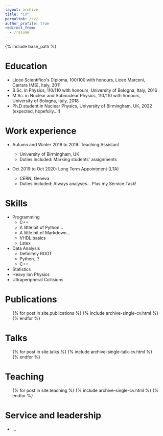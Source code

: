```yaml
---
layout: archive
title: "CV"
permalink: /cv/
author_profile: true
redirect_from:
  - /resume
---
```


{% include base_path %}

Education
======
* Liceo Scientifico's Diploma, 100/100 with honours, Liceo Marconi, Carrara (MS), Italy, 2011
* B.Sc. in Physics, 110/110 with honours, University of Bologna, Italy, 2016
* M.Sc. in Nuclear and Subnuclear Physics, 110/110 with honours, University of Bologna, Italy, 2018
* Ph.D student in Nuclear Physics, University of Birmingham, UK, 2022 (expected, hopefully...!)

Work experience
======
* Autumn and Winter 2018 to 2019: Teaching Assistant
  * University of Birmingham, UK
  * Duties included: Marking students' assignments

* Oct 2019 to Oct 2020: Long Term Appointment (LTA)
  * CERN, Geneva
  * Duties included: Always analyses... Plus my Service Task!
  
Skills
======
* Programming
  * C++
  * A little bit of Python...
  * A little bit of Markdown...
  * VHDL basics
  * Latex
* Data Analysis
  * Definitely ROOT
  * Python...?
  * C++
* Statistics
* Heavy Ion Physics
* Ultraperipheral Collisions

Publications
======
  <ul>{% for post in site.publications %}
    {% include archive-single-cv.html %}
  {% endfor %}</ul>
  
Talks
======
  <ul>{% for post in site.talks %}
    {% include archive-single-talk-cv.html %}
  {% endfor %}</ul>
  
Teaching
======
  <ul>{% for post in site.teaching %}
    {% include archive-single-cv.html %}
  {% endfor %}</ul>
  
Service and leadership
======
* ...
